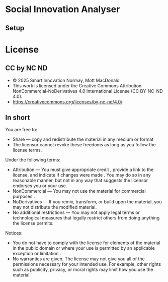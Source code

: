 # Social Innovation Analyser

## Setup

# License

## CC by NC ND 

* © 2025 Smart Innovation Normay, Mott MacDonald  
* This work is licensed under the Creative Commons Attribution-NonCommercial-NoDerivatives 4.0 International License (CC BY-NC-ND 4.0).  
* https://creativecommons.org/licenses/by-nc-nd/4.0/

## In short

You are free to:
* Share — copy and redistribute the material in any medium or format
* The licensor cannot revoke these freedoms as long as you follow the license terms.

Under the following terms:
* Attribution — You must give appropriate credit , provide a link to the license, and indicate if changes were made . You may do so in any reasonable manner, but not in any way that suggests the licensor endorses you or your use.
* NonCommercial — You may not use the material for commercial purposes .
* NoDerivatives — If you remix, transform, or build upon the material, you may not distribute the modified material.
* No additional restrictions — You may not apply legal terms or technological measures that legally restrict others from doing anything the license permits.

Notices:
* You do not have to comply with the license for elements of the material in the public domain or where your use is permitted by an applicable exception or limitation .
* No warranties are given. The license may not give you all of the permissions necessary for your intended use. For example, other rights such as publicity, privacy, or moral rights may limit how you use the material.